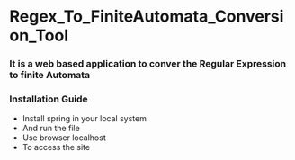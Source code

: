 # Regex_To_FiniteAutomata_Conversion_Tool
### It is a web based application to conver the Regular Expression to finite Automata
 ### Installation Guide
 * Install spring in your local system
 * And run the file 
 * Use browser localhost
 * To access the site




